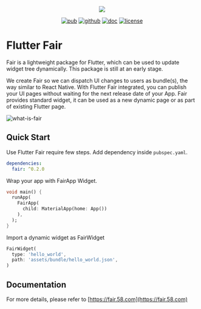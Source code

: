 <p align="center">
  <img src="https://fair.58.com/logo.png">
</p>
<p align="center">
  <a href="https://pub.dev/packages/fair"><img src="https://img.shields.io/pub/v/fair.svg" alt="pub"></a>
  <a href="https://github.com/wuba/fair"><img src="https://img.shields.io/badge/platform-flutter-blue.svg" alt="github"></a>
  <a href="https://fair.58.com/"><img src="https://img.shields.io/badge/doc-fair.58.com-green.svg" alt="doc"></a>
  <a href="https://github.com/wuba/fair/LICENSE"><img src="https://img.shields.io/badge/license-BSD-green.svg" alt="license"></a>
</p>

# Flutter Fair
Fair is a lightweight package for Flutter, which can be used to update widget tree dynamically. This package is still at an early stage.

We create Fair so we can dispatch UI changes to users as bundle(s), the way similar to React Native. With Flutter Fair integrated, you can publish your UI pages without waiting for the next release date of your App. Fair provides standard widget, it can be used as a new dynamic page or as part of existing Flutter page.

![what-is-fair](https://github.com/wuba/fair/blob/main/fair/what-is-fair-en.png?raw=true)

## Quick Start
Use Flutter Fair require few steps. Add dependency inside `pubspec.yaml`.
```yaml
dependencies:
  fair: ^0.2.0
```

Wrap your app with FairApp Widget.
```dart
void main() {
  runApp(
    FairApp(
      child: MaterialApp(home: App())
    ),
  );
}
```

Import a dynamic widget as FairWidget
```dart
FairWidget(
  type: 'hello_world',
  path: 'assets/bundle/hello_world.json',
)
```

## Documentation
For more details, please refer to [https://fair.58.com](https://fair.58.com)
